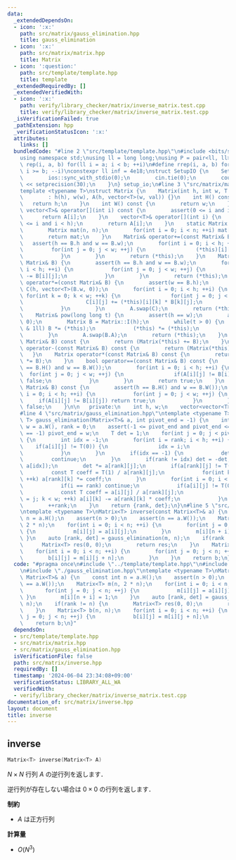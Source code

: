 ```yaml
---
data:
  _extendedDependsOn:
  - icon: ':x:'
    path: src/matrix/gauss_elimination.hpp
    title: gauss_elimination
  - icon: ':x:'
    path: src/matrix/matrix.hpp
    title: Matrix
  - icon: ':question:'
    path: src/template/template.hpp
    title: template
  _extendedRequiredBy: []
  _extendedVerifiedWith:
  - icon: ':x:'
    path: verify/library_checker/matrix/inverse_matrix.test.cpp
    title: verify/library_checker/matrix/inverse_matrix.test.cpp
  _isVerificationFailed: true
  _pathExtension: hpp
  _verificationStatusIcon: ':x:'
  attributes:
    links: []
  bundledCode: "#line 2 \"src/template/template.hpp\"\n#include <bits/stdc++.h>\n\
    using namespace std;\nusing ll = long long;\nusing P = pair<ll, ll>;\n#define\
    \ rep(i, a, b) for(ll i = a; i < b; ++i)\n#define rrep(i, a, b) for(ll i = a;\
    \ i >= b; --i)\nconstexpr ll inf = 4e18;\nstruct SetupIO {\n    SetupIO() {\n\
    \        ios::sync_with_stdio(0);\n        cin.tie(0);\n        cout << fixed\
    \ << setprecision(30);\n    }\n} setup_io;\n#line 3 \"src/matrix/matrix.hpp\"\n\
    template <typename T>\nstruct Matrix {\n    Matrix(int h, int w, T val = 0)\n\
    \        : h(h), w(w), A(h, vector<T>(w, val)) {}\n    int H() const {\n     \
    \   return h;\n    }\n    int W() const {\n        return w;\n    }\n    const\
    \ vector<T>& operator[](int i) const {\n        assert(0 <= i and i < h);\n  \
    \      return A[i];\n    }\n    vector<T>& operator[](int i) {\n        assert(0\
    \ <= i and i < h);\n        return A[i];\n    }\n    static Matrix I(int n) {\n\
    \        Matrix mat(n, n);\n        for(int i = 0; i < n; ++i) mat[i][i] = 1;\n\
    \        return mat;\n    }\n    Matrix& operator+=(const Matrix& B) {\n     \
    \   assert(h == B.h and w == B.w);\n        for(int i = 0; i < h; ++i) {\n   \
    \         for(int j = 0; j < w; ++j) {\n                (*this)[i][j] += B[i][j];\n\
    \            }\n        }\n        return (*this);\n    }\n    Matrix& operator-=(const\
    \ Matrix& B) {\n        assert(h == B.h and w == B.w);\n        for(int i = 0;\
    \ i < h; ++i) {\n            for(int j = 0; j < w; ++j) {\n                (*this)[i][j]\
    \ -= B[i][j];\n            }\n        }\n        return (*this);\n    }\n    Matrix&\
    \ operator*=(const Matrix& B) {\n        assert(w == B.h);\n        vector<vector<T>>\
    \ C(h, vector<T>(B.w, 0));\n        for(int i = 0; i < h; ++i) {\n           \
    \ for(int k = 0; k < w; ++k) {\n                for(int j = 0; j < B.w; ++j) {\n\
    \                    C[i][j] += (*this)[i][k] * B[k][j];\n                }\n\
    \            }\n        }\n        A.swap(C);\n        return (*this);\n    }\n\
    \    Matrix& pow(long long t) {\n        assert(h == w);\n        assert(t >=\
    \ 0);\n        Matrix B = Matrix::I(h);\n        while(t > 0) {\n            if(t\
    \ & 1ll) B *= (*this);\n            (*this) *= (*this);\n            t >>= 1ll;\n\
    \        }\n        A.swap(B.A);\n        return (*this);\n    }\n    Matrix operator+(const\
    \ Matrix& B) const {\n        return (Matrix(*this) += B);\n    }\n    Matrix\
    \ operator-(const Matrix& B) const {\n        return (Matrix(*this) -= B);\n \
    \   }\n    Matrix operator*(const Matrix& B) const {\n        return (Matrix(*this)\
    \ *= B);\n    }\n    bool operator==(const Matrix& B) const {\n        assert(h\
    \ == B.H() and w == B.W());\n        for(int i = 0; i < h; ++i) {\n          \
    \  for(int j = 0; j < w; ++j) {\n                if(A[i][j] != B[i][j]) return\
    \ false;\n            }\n        }\n        return true;\n    }\n    bool operator!=(const\
    \ Matrix& B) const {\n        assert(h == B.H() and w == B.W());\n        for(int\
    \ i = 0; i < h; ++i) {\n            for(int j = 0; j < w; ++j) {\n           \
    \     if(A[i][j] != B[i][j]) return true;\n            }\n        }\n        return\
    \ false;\n    }\n\n   private:\n    int h, w;\n    vector<vector<T>> A;\n};\n\
    #line 4 \"src/matrix/gauss_elimination.hpp\"\ntemplate <typename T>\npair<int,\
    \ T> gauss_elimination(Matrix<T>& a, int pivot_end = -1) {\n    int h = a.H(),\
    \ w = a.W(), rank = 0;\n    assert(-1 <= pivot_end and pivot_end <= w);\n    if(pivot_end\
    \ == -1) pivot_end = w;\n    T det = 1;\n    for(int j = 0; j < pivot_end; ++j)\
    \ {\n        int idx = -1;\n        for(int i = rank; i < h; ++i) {\n        \
    \    if(a[i][j] != T(0)) {\n                idx = i;\n                break;\n\
    \            }\n        }\n        if(idx == -1) {\n            det = 0;\n   \
    \         continue;\n        }\n        if(rank != idx) det = -det, swap(a[rank],\
    \ a[idx]);\n        det *= a[rank][j];\n        if(a[rank][j] != T(1)) {\n   \
    \         const T coeff = T(1) / a[rank][j];\n            for(int k = j; k < w;\
    \ ++k) a[rank][k] *= coeff;\n        }\n        for(int i = 0; i < h; ++i) {\n\
    \            if(i == rank) continue;\n            if(a[i][j] != T(0)) {\n    \
    \            const T coeff = a[i][j] / a[rank][j];\n                for(int k\
    \ = j; k < w; ++k) a[i][k] -= a[rank][k] * coeff;\n            }\n        }\n\
    \        ++rank;\n    }\n    return {rank, det};\n}\n#line 5 \"src/matrix/inverse.hpp\"\
    \ntemplate <typename T>\nMatrix<T> inverse(const Matrix<T>& a) {\n    const int\
    \ n = a.H();\n    assert(n > 0);\n    assert(n == a.W());\n    Matrix<T> m(n,\
    \ 2 * n);\n    for(int i = 0; i < n; ++i) {\n        for(int j = 0; j < n; ++j)\
    \ {\n            m[i][j] = a[i][j];\n        }\n        m[i][n + i] = 1;\n   \
    \ }\n    auto [rank, det] = gauss_elimination(m, n);\n    if(rank != n) {\n  \
    \      Matrix<T> res(0, 0);\n        return res;\n    }\n    Matrix<T> b(n, n);\n\
    \    for(int i = 0; i < n; ++i) {\n        for(int j = 0; j < n; ++j) {\n    \
    \        b[i][j] = m[i][j + n];\n        }\n    }\n    return b;\n}\n"
  code: "#pragma once\n#include \"../template/template.hpp\"\n#include \"./matrix.hpp\"\
    \n#include \"./gauss_elimination.hpp\"\ntemplate <typename T>\nMatrix<T> inverse(const\
    \ Matrix<T>& a) {\n    const int n = a.H();\n    assert(n > 0);\n    assert(n\
    \ == a.W());\n    Matrix<T> m(n, 2 * n);\n    for(int i = 0; i < n; ++i) {\n \
    \       for(int j = 0; j < n; ++j) {\n            m[i][j] = a[i][j];\n       \
    \ }\n        m[i][n + i] = 1;\n    }\n    auto [rank, det] = gauss_elimination(m,\
    \ n);\n    if(rank != n) {\n        Matrix<T> res(0, 0);\n        return res;\n\
    \    }\n    Matrix<T> b(n, n);\n    for(int i = 0; i < n; ++i) {\n        for(int\
    \ j = 0; j < n; ++j) {\n            b[i][j] = m[i][j + n];\n        }\n    }\n\
    \    return b;\n}"
  dependsOn:
  - src/template/template.hpp
  - src/matrix/matrix.hpp
  - src/matrix/gauss_elimination.hpp
  isVerificationFile: false
  path: src/matrix/inverse.hpp
  requiredBy: []
  timestamp: '2024-06-04 23:34:08+09:00'
  verificationStatus: LIBRARY_ALL_WA
  verifiedWith:
  - verify/library_checker/matrix/inverse_matrix.test.cpp
documentation_of: src/matrix/inverse.hpp
layout: document
title: inverse
---
```


## inverse

```cpp
Matrix<T> inverse(Matrix<T> A)
```

$N \times N$ 行列 $A$ の逆行列を返します．

逆行列が存在しない場合は $0 \times 0$ の行列を返します．

**制約**

- $A$ は正方行列

**計算量**

- $O(N^3)$